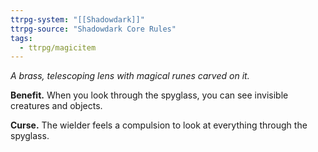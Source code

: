 ```yaml
---
ttrpg-system: "[[Shadowdark]]"
ttrpg-source: "Shadowdark Core Rules"
tags:
  - ttrpg/magicitem
---
```

*A brass, telescoping lens with magical runes carved on it.*

**Benefit.** When you look through the spyglass, you can see invisible creatures and objects. 

**Curse.** The wielder feels a compulsion to look at everything through the spyglass.
